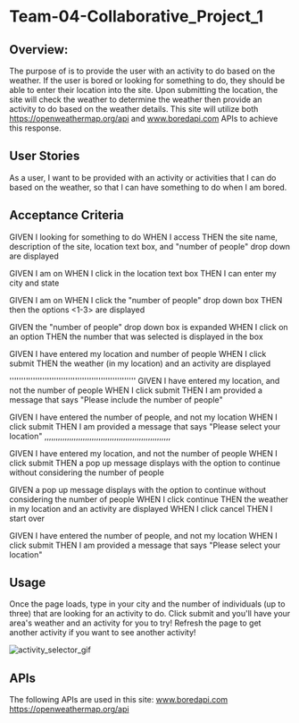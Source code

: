 # Team-04-Collaborative_Project_1

## Overview: 
The purpose of <insert site name> is to provide the user with an activity to do based on the weather. If the user is bored or looking for something to do, they should be able to enter their location into the site. Upon submitting the location, the site will check the weather to determine the weather then provide an activity to do based on the weather details. This site will utilize both https://openweathermap.org/api and www.boredapi.com APIs to achieve this response. 

## User Stories
As a user, I want to be provided with an activity or activities that I can do based on the weather, so that I can have something to do when I am bored.

## Acceptance Criteria

GIVEN I looking for something to do
WHEN I access <the site>
THEN the site name, description of the site, location text box, and "number of people" drop down are displayed

GIVEN I am on <the site>
WHEN I click in the location text box
THEN I can enter my city and state

GIVEN I am on <the site>
WHEN I click the "number of people" drop down box
THEN then the options <1-3> are displayed

GIVEN the "number of people" drop down box is expanded
WHEN I click on an option
THEN the number that was selected is displayed in the box

GIVEN I have entered my location and number of people
WHEN I click submit
THEN the weather (in my location) and an activity are displayed

''''''''''''''''''''''''''''''''''''''''''''''''''''''
GIVEN I have entered my location, and not the number of people
WHEN I click submit
THEN I am provided a message that says "Please include the number of people"

GIVEN I have entered the number of people, and not my location
WHEN I click submit
THEN I am provided a message that says "Please select your location"
,,,,,,,,,,,,,,,,,,,,,,,,,,,,,,,,,,,,,,,,,,,,,,,,,,,,,,,,

GIVEN I have entered my location, and not the number of people
WHEN I click submit
THEN a pop up message displays with the option to continue without considering the number of people

GIVEN a pop up message displays with the option to continue without considering the number of people
WHEN I click continue
THEN the weather in my location and an activity are displayed
WHEN I click cancel
THEN I start over

GIVEN I have entered the number of people, and not my location
WHEN I click submit
THEN I am provided a message that says "Please select your location"

## Usage
Once the page loads, type in your city and the number of individuals (up to three) that are looking for an activity to do. Click submit and you'll have your area's weather and an activity for you to try! Refresh the page to get another activity if you want to see another activity!


![activity_selector_gif](assets/images/demo.gif)

## APIs
The following APIs are used in this site:
www.boredapi.com https://openweathermap.org/api

